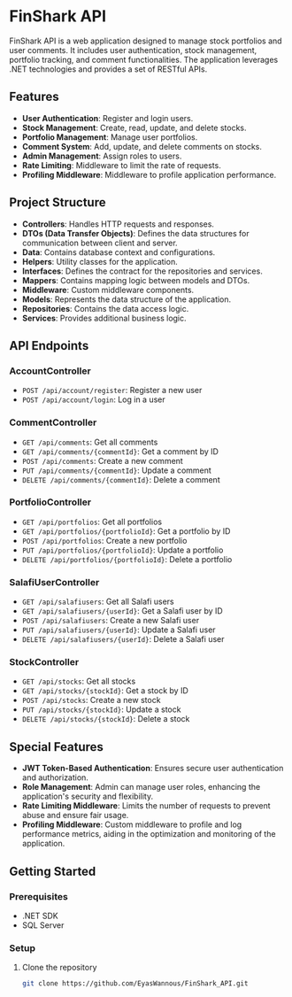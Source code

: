 # FinShark API

FinShark API is a web application designed to manage stock portfolios and user comments. It includes user authentication, stock management, portfolio tracking, and comment functionalities. The application leverages .NET technologies and provides a set of RESTful APIs.

## Features

- **User Authentication**: Register and login users.
- **Stock Management**: Create, read, update, and delete stocks.
- **Portfolio Management**: Manage user portfolios.
- **Comment System**: Add, update, and delete comments on stocks.
- **Admin Management**: Assign roles to users.
- **Rate Limiting**: Middleware to limit the rate of requests.
- **Profiling Middleware**: Middleware to profile application performance.

## Project Structure

- **Controllers**: Handles HTTP requests and responses.
- **DTOs (Data Transfer Objects)**: Defines the data structures for communication between client and server.
- **Data**: Contains database context and configurations.
- **Helpers**: Utility classes for the application.
- **Interfaces**: Defines the contract for the repositories and services.
- **Mappers**: Contains mapping logic between models and DTOs.
- **Middleware**: Custom middleware components.
- **Models**: Represents the data structure of the application.
- **Repositories**: Contains the data access logic.
- **Services**: Provides additional business logic.

## API Endpoints

### AccountController

- `POST /api/account/register`: Register a new user
- `POST /api/account/login`: Log in a user

### CommentController

- `GET /api/comments`: Get all comments
- `GET /api/comments/{commentId}`: Get a comment by ID
- `POST /api/comments`: Create a new comment
- `PUT /api/comments/{commentId}`: Update a comment
- `DELETE /api/comments/{commentId}`: Delete a comment

### PortfolioController

- `GET /api/portfolios`: Get all portfolios
- `GET /api/portfolios/{portfolioId}`: Get a portfolio by ID
- `POST /api/portfolios`: Create a new portfolio
- `PUT /api/portfolios/{portfolioId}`: Update a portfolio
- `DELETE /api/portfolios/{portfolioId}`: Delete a portfolio

### SalafiUserController

- `GET /api/salafiusers`: Get all Salafi users
- `GET /api/salafiusers/{userId}`: Get a Salafi user by ID
- `POST /api/salafiusers`: Create a new Salafi user
- `PUT /api/salafiusers/{userId}`: Update a Salafi user
- `DELETE /api/salafiusers/{userId}`: Delete a Salafi user

### StockController

- `GET /api/stocks`: Get all stocks
- `GET /api/stocks/{stockId}`: Get a stock by ID
- `POST /api/stocks`: Create a new stock
- `PUT /api/stocks/{stockId}`: Update a stock
- `DELETE /api/stocks/{stockId}`: Delete a stock

## Special Features

- **JWT Token-Based Authentication**: Ensures secure user authentication and authorization.
- **Role Management**: Admin can manage user roles, enhancing the application's security and flexibility.
- **Rate Limiting Middleware**: Limits the number of requests to prevent abuse and ensure fair usage.
- **Profiling Middleware**: Custom middleware to profile and log performance metrics, aiding in the optimization and monitoring of the application.

## Getting Started

### Prerequisites

- .NET SDK
- SQL Server

### Setup

1. Clone the repository
   ```bash
   git clone https://github.com/EyasWannous/FinShark_API.git
